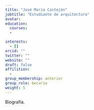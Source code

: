 ```yaml
---
title: "José María Castejón"
jobtitle: "Estudiante de arquitectura"
avatar:
education:
  courses:
  -

interests:
  - []
orcid: ""
twitter: ""
website: ""
draft: false
affilition:
  -
group_membership: anterior
group_role: becario
weight: 5
---
```


Biografía.
